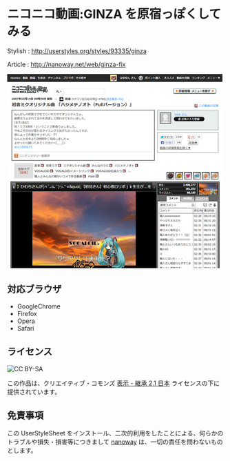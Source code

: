# ニコニコ動画:GINZA を原宿っぽくしてみる

Stylish : <http://userstyles.org/styles/93335/ginza>

Article : <http://nanoway.net/web/ginza-fix>

![thumbnail](nicovideo-after.jpg)

## 対応ブラウザ
- GoogleChrome
- Firefox
- Opera
- Safari

## ライセンス
![CC BY-SA](http://i.creativecommons.org/l/by-sa/3.0/88x31.png)

この作品は、クリエイティブ・コモンズ [表示 - 継承 2.1 日本](http://creativecommons.org/licenses/by-sa/2.1/jp/) ライセンスの下に提供されています。

## 免責事項
この UserStyleSheet をインストール、二次的利用をしたことによる、何らかのトラブルや損失・損害等につきまして [nanoway](http://nanoway.net) は、一切の責任を問わないものとします。
